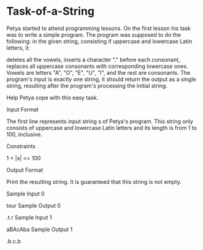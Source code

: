 # Task-of-a-String

Petya started to attend programming lessons. On the first lesson his task was to write a simple program. The program was supposed to do the following: in the given string, consisting if uppercase and lowercase Latin letters, it:

deletes all the vowels,
inserts a character "." before each consonant,
replaces all uppercase consonants with corresponding lowercase ones.
Vowels are letters "A", "O", "E", "U", "I", and the rest are consonants. The program's input is exactly one string, it should return the output as a single string, resulting after the program's processing the initial string.

Help Petya cope with this easy task.

Input Format

The first line represents input string s of Petya's program. This string only consists of uppercase and lowercase Latin letters and its length is from 1 to 100, inclusive.

Constraints

1 < |s| <= 100

Output Format

Print the resulting string. It is guaranteed that this string is not empty.

Sample Input 0

tour
Sample Output 0

.t.r
Sample Input 1

aBAcAba
Sample Output 1

.b.c.b
